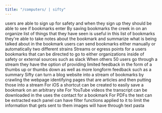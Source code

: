 ```yaml
---
title: "/computers/ | sifty"
---
```


users are able to sign up for safety and when they sign up they should be able to see if bookmarks enter
By saving bookmarks the creek in on an organize list of things that they have seen is useful in this list of bookmarks they're able to take notes about the bookmark and summarize what is being talked about in the bookmark
users can send bookmarks either manually or automatically two different strains
Streams or egress points for a users bookmarks that can be directed to go to either organizations inside of safety or external sources such as slack
When others 50 users go through a stream they have the option of providing limited feedback in the form of a thumbs up or thumbs down as well as more longform feedback such as a summary
Sifty can turn a blog website into a stream of bookmarks by crawling the webpage identifying pages that are articles and then putting those into a stream
For iOS a shortcut can be created to easily save a bookmark on an arbitrary site
For YouTube videos the transcript can be downloaded in the uses the contact for a bookmark
For PDFs the text can be extracted
each panel can have filter functions applied to it to limit the information that gets sent to them
images will have through text pasta